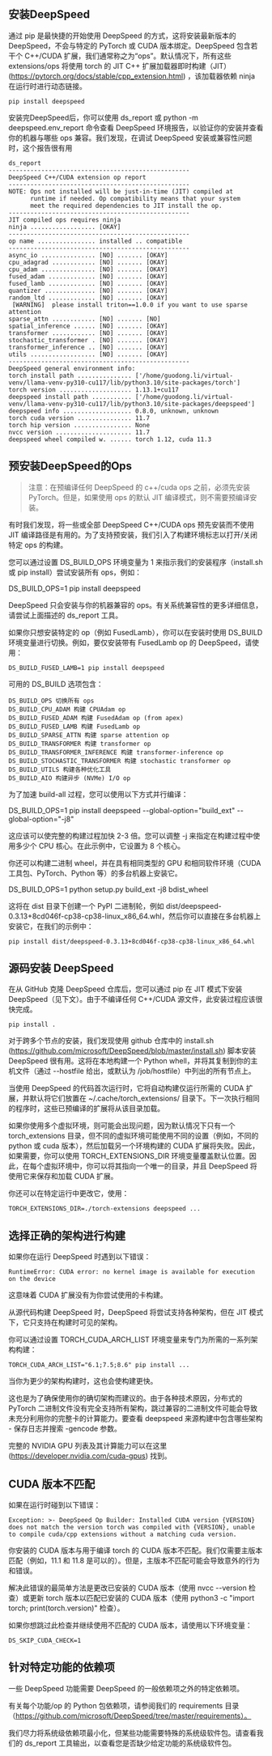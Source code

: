 
## 安装DeepSpeed
通过 pip 是最快捷的开始使用 DeepSpeed 的方式，这将安装最新版本的 DeepSpeed，不会与特定的 PyTorch 或 CUDA 版本绑定。DeepSpeed 包含若干个 C++/CUDA 扩展，我们通常称之为“ops”。默认情况下，所有这些 extensions/ops 将使用 torch 的 JIT C++ 扩展加载器即时构建（JIT）(https://pytorch.org/docs/stable/cpp_extension.html) ，该加载器依赖 ninja 在运行时进行动态链接。

```
pip install deepspeed
```

安装完DeepSpeed后，你可以使用 ds_report 或 python -m deepspeed.env_report 命令查看 DeepSpeed 环境报告，以验证你的安装并查看你的机器与哪些 ops 兼容。我们发现，在调试 DeepSpeed 安装或兼容性问题时，这个报告很有用


```
ds_report
--------------------------------------------------
DeepSpeed C++/CUDA extension op report
--------------------------------------------------
NOTE: Ops not installed will be just-in-time (JIT) compiled at
      runtime if needed. Op compatibility means that your system
      meet the required dependencies to JIT install the op.
--------------------------------------------------
JIT compiled ops requires ninja
ninja .................. [OKAY]
--------------------------------------------------
op name ................ installed .. compatible
--------------------------------------------------
async_io ............... [NO] ....... [OKAY]
cpu_adagrad ............ [NO] ....... [OKAY]
cpu_adam ............... [NO] ....... [OKAY]
fused_adam ............. [NO] ....... [OKAY]
fused_lamb ............. [NO] ....... [OKAY]
quantizer .............. [NO] ....... [OKAY]
random_ltd ............. [NO] ....... [OKAY]
 [WARNING]  please install triton==1.0.0 if you want to use sparse attention
sparse_attn ............ [NO] ....... [NO]
spatial_inference ...... [NO] ....... [OKAY]
transformer ............ [NO] ....... [OKAY]
stochastic_transformer . [NO] ....... [OKAY]
transformer_inference .. [NO] ....... [OKAY]
utils .................. [NO] ....... [OKAY]
--------------------------------------------------
DeepSpeed general environment info:
torch install path ............... ['/home/guodong.li/virtual-venv/llama-venv-py310-cu117/lib/python3.10/site-packages/torch']
torch version .................... 1.13.1+cu117
deepspeed install path ........... ['/home/guodong.li/virtual-venv/llama-venv-py310-cu117/lib/python3.10/site-packages/deepspeed']
deepspeed info ................... 0.8.0, unknown, unknown
torch cuda version ............... 11.7
torch hip version ................ None
nvcc version ..................... 11.7
deepspeed wheel compiled w. ...... torch 1.12, cuda 11.3
```


## 预安装DeepSpeed的Ops

> 注意：在预编译任何 DeepSpeed 的 c++/cuda ops 之前，必须先安装 PyTorch。但是，如果使用 ops 的默认 JIT 编译模式，则不需要预编译安装。


有时我们发现，将一些或全部 DeepSpeed C++/CUDA ops 预先安装而不使用 JIT 编译路径是有用的。为了支持预安装，我们引入了构建环境标志以打开/关闭特定 ops 的构建。

您可以通过设置 DS_BUILD_OPS 环境变量为 1 来指示我们的安装程序（install.sh 或 pip install）尝试安装所有 ops，例如：

DS_BUILD_OPS=1 pip install deepspeed

DeepSpeed 只会安装与你的机器兼容的 ops。有关系统兼容性的更多详细信息，请尝试上面描述的 ds_report 工具。

如果你只想安装特定的 op（例如 FusedLamb），你可以在安装时使用 DS_BUILD 环境变量进行切换。例如，要仅安装带有 FusedLamb op 的 DeepSpeed，请使用：
```
DS_BUILD_FUSED_LAMB=1 pip install deepspeed
```

可用的 DS_BUILD 选项包含：
```
DS_BUILD_OPS 切换所有 ops
DS_BUILD_CPU_ADAM 构建 CPUAdam op
DS_BUILD_FUSED_ADAM 构建 FusedAdam op (from apex)
DS_BUILD_FUSED_LAMB 构建 FusedLamb op
DS_BUILD_SPARSE_ATTN 构建 sparse attention op
DS_BUILD_TRANSFORMER 构建 transformer op
DS_BUILD_TRANSFORMER_INFERENCE 构建 transformer-inference op
DS_BUILD_STOCHASTIC_TRANSFORMER 构建 stochastic transformer op
DS_BUILD_UTILS 构建各种优化工具
DS_BUILD_AIO 构建异步 (NVMe) I/O op
```
为了加速 build-all 过程，您可以使用以下方式并行编译：

DS_BUILD_OPS=1 pip install deepspeed --global-option="build_ext" --global-option="-j8"

这应该可以使完整的构建过程加快 2-3 倍。您可以调整 -j 来指定在构建过程中使用多少个 CPU 核心。在此示例中，它设置为 8 个核心。

你还可以构建二进制 wheel，并在具有相同类型的 GPU 和相同软件环境（CUDA 工具包、PyTorch、Python 等）的多台机器上安装它。

DS_BUILD_OPS=1 python setup.py build_ext -j8 bdist_wheel

这将在 dist 目录下创建一个 PyPI 二进制轮，例如 dist/deepspeed-0.3.13+8cd046f-cp38-cp38-linux_x86_64.whl，然后你可以直接在多台机器上安装它，在我们的示例中：

```
pip install dist/deepspeed-0.3.13+8cd046f-cp38-cp38-linux_x86_64.whl
```

## 源码安装 DeepSpeed
在从 GitHub 克隆 DeepSpeed 仓库后，您可以通过 pip 在 JIT 模式下安装 DeepSpeed（见下文）。由于不编译任何 C++/CUDA 源文件，此安装过程应该很快完成。


```
pip install .
```

对于跨多个节点的安装，我们发现使用 github 仓库中的 install.sh (https://github.com/microsoft/DeepSpeed/blob/master/install.sh) 脚本安装 DeepSpeed 很有用。这将在本地构建一个 Python whell，并将其复制到你的主机文件（通过 --hostfile 给出，或默认为 /job/hostfile）中列出的所有节点上。

当使用 DeepSpeed 的代码首次运行时，它将自动构建仅运行所需的 CUDA 扩展，并默认将它们放置在 ~/.cache/torch_extensions/ 目录下。下一次执行相同的程序时，这些已预编译的扩展将从该目录加载。

如果你使用多个虚拟环境，则可能会出现问题，因为默认情况下只有一个 torch_extensions 目录，但不同的虚拟环境可能使用不同的设置（例如，不同的 python 或 cuda 版本），然后加载另一个环境构建的 CUDA 扩展将失败。因此，如果需要，你可以使用 TORCH_EXTENSIONS_DIR 环境变量覆盖默认位置。因此，在每个虚拟环境中，你可以将其指向一个唯一的目录，并且 DeepSpeed 将使用它来保存和加载 CUDA 扩展。

你还可以在特定运行中更改它，使用：

```
TORCH_EXTENSIONS_DIR=./torch-extensions deepspeed ...
```



## 选择正确的架构进行构建
如果你在运行 DeepSpeed 时遇到以下错误：
```
RuntimeError: CUDA error: no kernel image is available for execution on the device
```
这意味着 CUDA 扩展没有为你尝试使用的卡构建。

从源代码构建 DeepSpeed 时，DeepSpeed 将尝试支持各种架构，但在 JIT 模式下，它只支持在构建时可见的架构。

你可以通过设置 TORCH_CUDA_ARCH_LIST 环境变量来专门为所需的一系列架构构建：
```
TORCH_CUDA_ARCH_LIST="6.1;7.5;8.6" pip install ...
```

当你为更少的架构构建时，这也会使构建更快。

这也是为了确保使用你的确切架构而建议的。由于各种技术原因，分布式的 PyTorch 二进制文件没有完全支持所有架构，跳过兼容的二进制文件可能会导致未充分利用你的完整卡的计算能力。要查看 deepspeed 来源构建中包含哪些架构 - 保存日志并搜索 -gencode 参数。

完整的 NVIDIA GPU 列表及其计算能力可以在这里 (https://developer.nvidia.com/cuda-gpus) 找到。



## CUDA 版本不匹配
如果在运行时碰到以下错误：

```
Exception: >- DeepSpeed Op Builder: Installed CUDA version {VERSION} does not match the version torch was compiled with {VERSION}, unable to compile cuda/cpp extensions without a matching cuda version.
```

你安装的 CUDA 版本与用于编译 torch 的 CUDA 版本不匹配。我们仅需要主版本匹配（例如，11.1 和 11.8 是可以的）。但是，主版本不匹配可能会导致意外的行为和错误。

解决此错误的最简单方法是更改已安装的 CUDA 版本（使用 nvcc --version 检查）或更新 torch 版本以匹配已安装的 CUDA 版本（使用 python3 -c "import torch; print(torch.version)" 检查）。

如果你想跳过此检查并继续使用不匹配的 CUDA 版本，请使用以下环境变量：

```
DS_SKIP_CUDA_CHECK=1
```

## 针对特定功能的依赖项

一些 DeepSpeed 功能需要 DeepSpeed 的一般依赖项之外的特定依赖项。

有关每个功能/op 的 Python 包依赖项，请参阅我们的 requirements 目录（https://github.com/microsoft/DeepSpeed/tree/master/requirements）。

我们尽力将系统级依赖项最小化，但某些功能需要特殊的系统级软件包。请查看我们的 ds_report 工具输出，以查看您是否缺少给定功能的系统级软件包。










